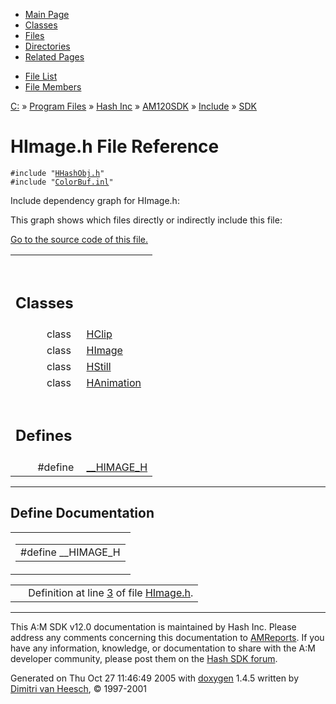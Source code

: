 <div class="tabs">

- [Main Page](index.md)
- [Classes](annotated.md)
- <span id="current">[Files](files.md)</span>
- [Directories](dirs.md)
- [Related Pages](pages.md)

</div>

<div class="tabs">

- [File List](files.md)
- [File Members](globals.md)

</div>

<div class="nav">

<a href="dir_C_3A_2F.md" class="el">C:</a> » <a href="dir_C_3A_2FProgram_20Files_2F.md" class="el">Program Files</a> » <a href="dir_C_3A_2FProgram_20Files_2FHash_20Inc_2F.md" class="el">Hash Inc</a> » <a href="dir_C_3A_2FProgram_20Files_2FHash_20Inc_2FAM120SDK_2F.md" class="el">AM120SDK</a> » <a href="dir_C_3A_2FProgram_20Files_2FHash_20Inc_2FAM120SDK_2FInclude_2F.md" class="el">Include</a> » <a href="dir_C_3A_2FProgram_20Files_2FHash_20Inc_2FAM120SDK_2FInclude_2FSDK_2F.md" class="el">SDK</a>

</div>

# HImage.h File Reference

`#include "`<a href="HHashObj_8h-source.md" class="el"><code>HHashObj.h</code></a>`"`  
`#include "`<a href="ColorBuf_8inl-source.md" class="el"><code>ColorBuf.inl</code></a>`"`  

Include dependency graph for HImage.h:

<span class="image placeholder" original-image-src="HImage_8h__incl.gif" original-image-title="" border="0" usemap="#C:/Program Files/Hash Inc/AM120SDK/Include/SDK/HImage.h_map"></span>

This graph shows which files directly or indirectly include this file:

<span class="image placeholder" original-image-src="HImage_8h__dep__incl.gif" original-image-title="" border="0" usemap="#C:/Program Files/Hash Inc/AM120SDK/Include/SDK/HImage.hdep_map"></span>

[Go to the source code of this file.](HImage_8h-source.md)

<table data-border="0" data-cellpadding="0" data-cellspacing="0">
<colgroup>
<col style="width: 50%" />
<col style="width: 50%" />
</colgroup>
<tbody>
<tr>
<td></td>
<td></td>
</tr>
<tr>
<td colspan="2"><br />
&#10;<h2 id="classes">Classes</h2></td>
</tr>
<tr>
<td class="memItemLeft" style="text-align: right;" data-nowrap="" data-valign="top">class  </td>
<td class="memItemRight" data-valign="bottom"><a href="classHClip.md" class="el">HClip</a></td>
</tr>
<tr>
<td class="memItemLeft" style="text-align: right;" data-nowrap="" data-valign="top">class  </td>
<td class="memItemRight" data-valign="bottom"><a href="classHImage.md" class="el">HImage</a></td>
</tr>
<tr>
<td class="memItemLeft" style="text-align: right;" data-nowrap="" data-valign="top">class  </td>
<td class="memItemRight" data-valign="bottom"><a href="classHStill.md" class="el">HStill</a></td>
</tr>
<tr>
<td class="memItemLeft" style="text-align: right;" data-nowrap="" data-valign="top">class  </td>
<td class="memItemRight" data-valign="bottom"><a href="classHAnimation.md" class="el">HAnimation</a></td>
</tr>
<tr>
<td colspan="2"><br />
&#10;<h2 id="defines">Defines</h2></td>
</tr>
<tr>
<td class="memItemLeft" style="text-align: right;" data-nowrap="" data-valign="top">#define </td>
<td class="memItemRight" data-valign="bottom"><a href="HImage_8h.md#e4cbfaa39322cba53dfa0d4e744d6706" class="el">__HIMAGE_H</a></td>
</tr>
</tbody>
</table>

------------------------------------------------------------------------

## Define Documentation

<span id="e4cbfaa39322cba53dfa0d4e744d6706" class="anchor"></span>

<table class="mdTable" data-cellpadding="2" data-cellspacing="0">
<colgroup>
<col style="width: 100%" />
</colgroup>
<tbody>
<tr>
<td class="mdRow"><table data-cellpadding="0" data-cellspacing="0" data-border="0">
<tbody>
<tr>
<td class="md" data-nowrap="" data-valign="top">#define __HIMAGE_H</td>
</tr>
</tbody>
</table></td>
</tr>
</tbody>
</table>

|  |  |
|----|----|
|   | Definition at line <a href="HImage_8h-source.md#l00003" class="el">3</a> of file <a href="HImage_8h-source.md" class="el">HImage.h</a>. |

------------------------------------------------------------------------

<span class="small">This A:M SDK v12.0 documentation is maintained by Hash Inc. Please address any comments concerning this documentation to [AMReports](http://www.hash.com/reports). If you have any information, knowledge, or documentation to share with the A:M developer community, please post them on the [Hash SDK forum](http://www.hash.com/forums/index.php?showforum=11).</span>

Generated on Thu Oct 27 11:46:49 2005 with [<span class="image placeholder" original-image-src="doxygen.png" original-image-title="" height="45" width="100" align="middle" border="0">doxygen</span>](http://www.doxygen.org/index.html) 1.4.5 written by [Dimitri van Heesch](mailto:dimitri@stack.nl), © 1997-2001
